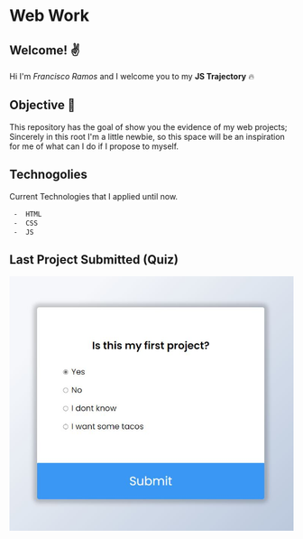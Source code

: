 # Web Work

## Welcome! :v:
Hi I'm *Francisco Ramos* and I welcome you to my **JS Trajectory** :fire:

## Objective  :checkered_flag:
This repository has the goal of show you the evidence of my web projects; Sincerely in this root I'm a little newbie, so this space will be an inspiration for me of what can I do if I propose to myself.

## Technogolies
Current Technologies that I applied until now.

     -  HTML
     -  CSS
     -  JS


## Last Project Submitted (Quiz)

![Quiz-App](./Quiz-App/Design.jpg)
